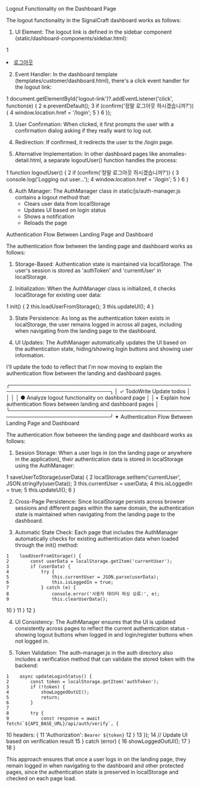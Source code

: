 
  Logout Functionality on the Dashboard Page

  The logout functionality in the SignalCraft dashboard works as follows:

   1. UI Element: The logout link is defined in the sidebar component
      (static/dashboard-components/sidebar.html):

   1    <li class="nav-item"><a href="#" id="logout-link" class="nav-link"><i class="fas
     fa-sign-out-alt"></i> <span>로그아웃</span></a></li>

   2. Event Handler: In the dashboard template (templates/customer/dashboard.html), there's a click event
      handler for the logout link:

   1    document.getElementById('logout-link')?.addEventListener('click', function(e) {
   2        e.preventDefault();
   3        if (confirm('정말 로그아웃 하시겠습니까?')) {
   4            window.location.href = '/login';
   5        }
   6    });

   3. User Confirmation: When clicked, it first prompts the user with a confirmation dialog asking if they
      really want to log out.

   4. Redirection: If confirmed, it redirects the user to the /login page.

   5. Alternative Implementation: In other dashboard pages like anomalies-detail.html, a separate logoutUser()
      function handles the process:

   1    function logoutUser() {
   2        if (confirm('정말 로그아웃 하시겠습니까?')) {
   3            console.log('Logging out user...');
   4            window.location.href = '/login';
   5        }
   6    }

   6. Auth Manager: The AuthManager class in static/js/auth-manager.js contains a logout method that:
      - Clears user data from localStorage
      - Updates UI based on login status
      - Shows a notification
      - Reloads the page

  Authentication Flow Between Landing Page and Dashboard

  The authentication flow between the landing page and dashboard works as follows:

   1. Storage-Based: Authentication state is maintained via localStorage. The user's session is stored as
      'authToken' and 'currentUser' in localStorage.

   2. Initialization: When the AuthManager class is initialized, it checks localStorage for existing user data:

   1    init() {
   2        this.loadUserFromStorage();
   3        this.updateUI();
   4    }

   3. State Persistence: As long as the authentication token exists in localStorage, the user remains logged in
       across all pages, including when navigating from the landing page to the dashboard.

   4. UI Updates: The AuthManager automatically updates the UI based on the authentication state,
      hiding/showing login buttons and showing user information.

  I'll update the todo to reflect that I'm now moving to explain the authentication flow between the landing
   and dashboard pages.

 ╭─────────────────────────────────────────────────────────────────────────────╮
 │ ✓  TodoWrite Update todos                                                   │
 │                                                                             │
 │    ●  Analyze logout functionality on dashboard page                        │
 │    ◐  Explain how authentication flows between landing and dashboard pages  │
 ╰─────────────────────────────────────────────────────────────────────────────╯
✦ Authentication Flow Between Landing Page and Dashboard

  The authentication flow between the landing page and dashboard works as follows:

   1. Session Storage: When a user logs in (on the landing page or anywhere in the application), their
      authentication data is stored in localStorage using the AuthManager:

   1    saveUserToStorage(userData) {
   2        localStorage.setItem('currentUser', JSON.stringify(userData));
   3        this.currentUser = userData;
   4        this.isLoggedIn = true;
   5        this.updateUI();
   6    }

   2. Cross-Page Persistence: Since localStorage persists across browser sessions and different pages within
      the same domain, the authentication state is maintained when navigating from the landing page to the
      dashboard.

   3. Automatic State Check: Each page that includes the AuthManager automatically checks for existing
      authentication data when loaded through the init() method:

    1    loadUserFromStorage() {
    2        const userData = localStorage.getItem('currentUser');
    3        if (userData) {
    4            try {
    5                this.currentUser = JSON.parse(userData);
    6                this.isLoggedIn = true;
    7            } catch (e) {
    8                console.error('사용자 데이터 파싱 오류:', e);
    9                this.clearUserData();
   10            }
   11        }
   12    }

   4. UI Consistency: The AuthManager ensures that the UI is updated consistently across pages to reflect the
      current authentication status - showing logout buttons when logged in and login/register buttons when not
       logged in.

   5. Token Validation: The auth-manager.js in the auth directory also includes a verification method that can
      validate the stored token with the backend:

    1    async updateLoginStatus() {
    2        const token = localStorage.getItem('authToken');
    3        if (!token) {
    4            showLoggedOutUI();
    5            return;
    6        }
    7
    8        try {
    9            const response = await fetch(`${API_BASE_URL}/api/auth/verify`, {
   10                headers: {
   11                    'Authorization': `Bearer ${token}`
   12                }
   13            });
   14            // Update UI based on verification result
   15        } catch (error) {
   16            showLoggedOutUI();
   17        }
   18    }

  This approach ensures that once a user logs in on the landing page, they remain logged in when navigating
  to the dashboard and other protected pages, since the authentication state is preserved in localStorage
  and checked on each page load.
